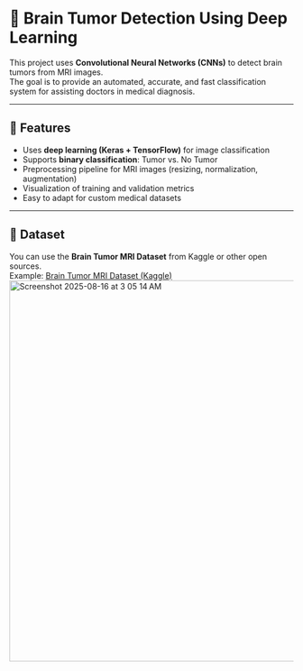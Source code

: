 # 🧠 Brain Tumor Detection Using Deep Learning

This project uses **Convolutional Neural Networks (CNNs)** to detect brain tumors from MRI images.  
The goal is to provide an automated, accurate, and fast classification system for assisting doctors in medical diagnosis.

---

## 📌 Features
- Uses **deep learning (Keras + TensorFlow)** for image classification
- Supports **binary classification**: Tumor vs. No Tumor
- Preprocessing pipeline for MRI images (resizing, normalization, augmentation)
- Visualization of training and validation metrics
- Easy to adapt for custom medical datasets

---

## 📂 Dataset
You can use the **Brain Tumor MRI Dataset** from Kaggle or other open sources.  
Example: [Brain Tumor MRI Dataset (Kaggle)](https://www.kaggle.com/datasets/sartajbhuvaji/brain-tumor-classification-mri)
<img width="548" height="676" alt="Screenshot 2025-08-16 at 3 05 14 AM" src="https://github.com/user-attachments/assets/ccd11398-a710-4bde-a931-e825f13ae6f6" />

